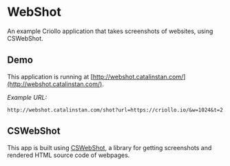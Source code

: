 # WebShot

An example Criollo application that takes screenshots of websites, using CSWebShot.

## Demo

This application is running at [http://webshot.catalinstan.com/](http://webshot.catalinstan.com/). 

*Example URL:*

```
http://webshot.catalinstan.com/shot?url=https://criollo.io/&w=1024&t=2
```

## CSWebShot

This app is built using [CSWebShot](https://github.com/thecatalinstan/CSWebShot), a library for getting screenshots and rendered HTML source code of webpages.


